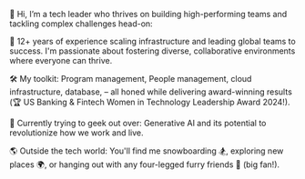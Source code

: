 👋 Hi, I’m a tech leader who thrives on building high-performing teams and tackling complex challenges head-on:

🚀 12+ years of experience scaling infrastructure and leading global teams to success. I'm passionate about fostering diverse, collaborative environments where everyone can thrive.

🛠️ My toolkit:  Program management, People management, cloud infrastructure, database, – all honed while delivering award-winning results (🏆 US Banking & Fintech Women in Technology Leadership Award 2024!).

🤖 Currently trying to geek out over:  Generative AI and its potential to revolutionize how we work and live.

🌎 Outside the tech world:  You'll find me snowboarding 🏂, exploring new places 🌍, or hanging out with any four-legged furry friends 🐾 (big fan!).


<!---
TigerAQ/TigerAQ is a ✨ special ✨ repository because its `README.md` (this file) appears on your GitHub profile.
You can click the Preview link to take a look at your changes.
--->
